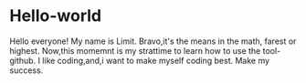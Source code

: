 # Hello-world
Hello everyone! My name is Limit. Bravo,it's the means in the math, farest or highest. Now,this momemnt is my strattime to learn how to use the tool- github. I like coding,and,i want to make myself coding best. Make my success.  
